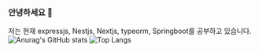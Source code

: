 ### 안녕하세요 👋
저는 현재 expressjs, Nestjs, Nextjs, typeorm, Springboot를 공부하고 있습니다.
![Anurag's GitHub stats](https://github-readme-stats-git-masterrstaa-rickstaa.vercel.app/api?username=LChanwoo&show_icons=true&theme=monokai)
![Top Langs](https://github-readme-stats-git-masterrstaa-rickstaa.vercel.app/api/top-langs/?username=LChanwoo&layout=compact&theme=monokai)
<!--
**LChanwoo/LChanwoo** is a ✨ _special_ ✨ repository because its `README.md` (this file) appears on your GitHub profile.
Here are some ideas to get you started:

- 🔭 I’m currently working on ...
- 🌱 I’m currently learning ...
- 👯 I’m looking to collaborate on ...
- 🤔 I’m looking for help with ...
- 💬 Ask me about ...
- 📫 How to reach me: ...
- 😄 Pronouns: ...
- ⚡ Fun fact: ...
-->
